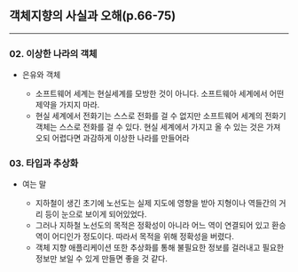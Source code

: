 ## 객체지향의 사실과 오해(p.66-75)

---

### 02. 이상한 나라의 객체

- 은유와 객체

    - 소프트웨어 세계는 현실세계를 모방한 것이 아니다. 소프트웨아 세계에서 어떤 제약을 가지지 마라.
    - 현실 세계에서 전화기는 스스로 전화를 걸 수 없지만 소프트웨어 세계의 전화기 객체는 스스로 전화를 걸 수 있다. 현실 세계에서 가지고 올 수 있는 것은 가져 오되 어렵다면 과감하게 이상한 나라를 만들어라

### 03. 타입과 추상화

- 여는 말

    - 지하철이 생긴 초기에 노선도는 실제 지도에 영향을 받아 지형이나 역들간의 거리 등이 눈으로 보이게 되어있었다.
    - 그러나 지하철 노선도의 목적은 정확성이 아니라 어느 역이 연결되어 있고 환승역이 어디인가 정도이다. 따라서 목적을 위해 정확성을 버렸다.
    - 객체 지향 애플리케이션 또한 추상화를 통해 불필요한 정보를 걸러내고 필요한 정보만 보일 수 있게 만들면 좋을 것 같다.
